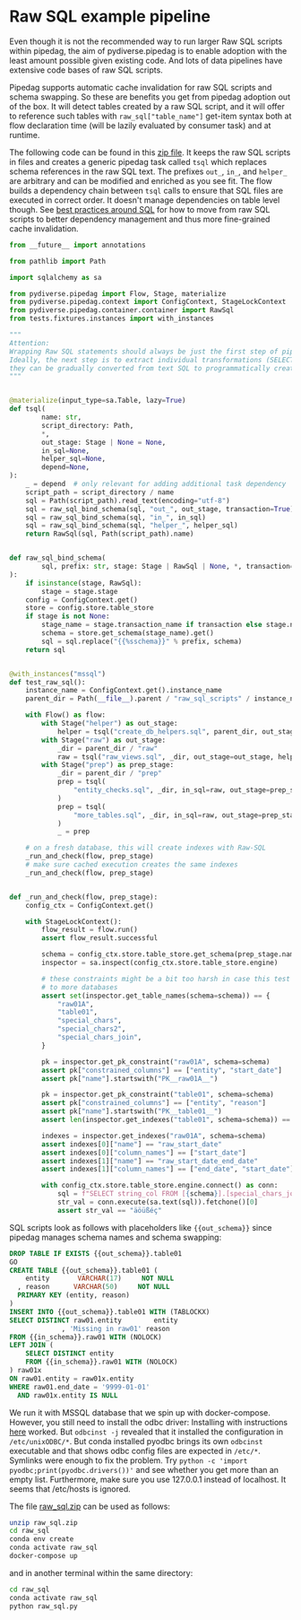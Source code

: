 # Raw SQL example pipeline

Even though it is not the recommended way to run larger Raw SQL scripts within pipedag, the aim of 
pydiverse.pipedag is to enable adoption with the least amount possible given existing code. And lots of data pipelines
have extensive code bases of raw SQL scripts.

Pipedag supports automatic cache invalidation for raw SQL scripts and schema swapping. So these are benefits you get 
from pipedag adoption out of the box. It will detect tables created by a raw SQL script, and it will offer to reference
such tables with `raw_sql["table_name"]` get-item syntax both at flow declaration time (will be lazily evaluated by 
consumer task) and at runtime.

The following code can be found in this [zip file](raw_sql.zip). It keeps the raw SQL scripts in files and creates
a generic pipedag task called `tsql` which replaces schema references in the raw SQL text. The prefixes `out_`, `in_`,
and `helper_` are arbitrary and can be modified and enriched as you see fit. The flow builds a dependency chain between
`tsql` calls to ensure that SQL files are executed in correct order. It doesn't manage dependencies on table level though.
See [best practices around SQL](best_practices_sql) for how to move from raw SQL scripts to better dependency management
and thus more fine-grained cache invalidation.

```python
from __future__ import annotations

from pathlib import Path

import sqlalchemy as sa

from pydiverse.pipedag import Flow, Stage, materialize
from pydiverse.pipedag.context import ConfigContext, StageLockContext
from pydiverse.pipedag.container.container import RawSql
from tests.fixtures.instances import with_instances

"""
Attention:
Wrapping Raw SQL statements should always be just the first step of pipedag adoption.
Ideally, the next step is to extract individual transformations (SELECT statements) so
they can be gradually converted from text SQL to programmatically created SQL (python).
"""


@materialize(input_type=sa.Table, lazy=True)
def tsql(
        name: str,
        script_directory: Path,
        *,
        out_stage: Stage | None = None,
        in_sql=None,
        helper_sql=None,
        depend=None,
):
    _ = depend  # only relevant for adding additional task dependency
    script_path = script_directory / name
    sql = Path(script_path).read_text(encoding="utf-8")
    sql = raw_sql_bind_schema(sql, "out_", out_stage, transaction=True)
    sql = raw_sql_bind_schema(sql, "in_", in_sql)
    sql = raw_sql_bind_schema(sql, "helper_", helper_sql)
    return RawSql(sql, Path(script_path).name)


def raw_sql_bind_schema(
        sql, prefix: str, stage: Stage | RawSql | None, *, transaction=False
):
    if isinstance(stage, RawSql):
        stage = stage.stage
    config = ConfigContext.get()
    store = config.store.table_store
    if stage is not None:
        stage_name = stage.transaction_name if transaction else stage.name
        schema = store.get_schema(stage_name).get()
        sql = sql.replace("{{%sschema}}" % prefix, schema)
    return sql


@with_instances("mssql")
def test_raw_sql():
    instance_name = ConfigContext.get().instance_name
    parent_dir = Path(__file__).parent / "raw_sql_scripts" / instance_name

    with Flow() as flow:
        with Stage("helper") as out_stage:
            helper = tsql("create_db_helpers.sql", parent_dir, out_stage=out_stage)
        with Stage("raw") as out_stage:
            _dir = parent_dir / "raw"
            raw = tsql("raw_views.sql", _dir, out_stage=out_stage, helper_sql=helper)
        with Stage("prep") as prep_stage:
            _dir = parent_dir / "prep"
            prep = tsql(
                "entity_checks.sql", _dir, in_sql=raw, out_stage=prep_stage, depend=raw
            )
            prep = tsql(
                "more_tables.sql", _dir, in_sql=raw, out_stage=prep_stage, depend=prep
            )
            _ = prep

    # on a fresh database, this will create indexes with Raw-SQL
    _run_and_check(flow, prep_stage)
    # make sure cached execution creates the same indexes
    _run_and_check(flow, prep_stage)


def _run_and_check(flow, prep_stage):
    config_ctx = ConfigContext.get()

    with StageLockContext():
        flow_result = flow.run()
        assert flow_result.successful

        schema = config_ctx.store.table_store.get_schema(prep_stage.name).get()
        inspector = sa.inspect(config_ctx.store.table_store.engine)

        # these constraints might be a bit too harsh in case this test is extended
        # to more databases
        assert set(inspector.get_table_names(schema=schema)) == {
            "raw01A",
            "table01",
            "special_chars",
            "special_chars2",
            "special_chars_join",
        }

        pk = inspector.get_pk_constraint("raw01A", schema=schema)
        assert pk["constrained_columns"] == ["entity", "start_date"]
        assert pk["name"].startswith("PK__raw01A__")

        pk = inspector.get_pk_constraint("table01", schema=schema)
        assert pk["constrained_columns"] == ["entity", "reason"]
        assert pk["name"].startswith("PK__table01__")
        assert len(inspector.get_indexes("table01", schema=schema)) == 0

        indexes = inspector.get_indexes("raw01A", schema=schema)
        assert indexes[0]["name"] == "raw_start_date"
        assert indexes[0]["column_names"] == ["start_date"]
        assert indexes[1]["name"] == "raw_start_date_end_date"
        assert indexes[1]["column_names"] == ["end_date", "start_date"]

        with config_ctx.store.table_store.engine.connect() as conn:
            sql = f"SELECT string_col FROM [{schema}].[special_chars_join]"
            str_val = conn.execute(sa.text(sql)).fetchone()[0]
            assert str_val == "äöüßéç"
```

SQL scripts look as follows with placeholders like `{{out_schema}}` since pipedag manages schema names and schema swapping:
```sql
DROP TABLE IF EXISTS {{out_schema}}.table01
GO
CREATE TABLE {{out_schema}}.table01 (
    entity       VARCHAR(17)     NOT NULL
  , reason      VARCHAR(50)     NOT NULL
  PRIMARY KEY (entity, reason)
)
INSERT INTO {{out_schema}}.table01 WITH (TABLOCKX)
SELECT DISTINCT raw01.entity        entity
             , 'Missing in raw01' reason
FROM {{in_schema}}.raw01 WITH (NOLOCK)
LEFT JOIN (
    SELECT DISTINCT entity
    FROM {{in_schema}}.raw01 WITH (NOLOCK)
) raw01x
ON raw01.entity = raw01x.entity
WHERE raw01.end_date = '9999-01-01'
  AND raw01x.entity IS NULL
```

We run it with MSSQL database that we spin up with docker-compose. However, you still need to install the odbc driver:
Installing with
instructions [here](https://docs.microsoft.com/en-us/sql/connect/odbc/linux-mac/installing-the-microsoft-odbc-driver-for-sql-server)
worked.
But `odbcinst -j` revealed that it installed the configuration in `/etc/unixODBC/*`. But conda installed pyodbc brings
its own `odbcinst` executable and that shows odbc config files are expected in `/etc/*`. Symlinks were enough to fix the
problem. Try `python -c 'import pyodbc;print(pyodbc.drivers())'` and see whether you get more than an empty list.
Furthermore, make sure you use 127.0.0.1 instead of localhost. It seems that /etc/hosts is ignored.

The file [raw_sql.zip](raw_sql.zip) can be used as follows:

```bash
unzip raw_sql.zip
cd raw_sql
conda env create
conda activate raw_sql
docker-compose up
```

and in another terminal within the same directory:

```bash
cd raw_sql
conda activate raw_sql
python raw_sql.py
```
